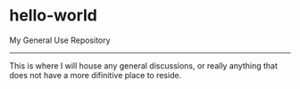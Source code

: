 # hello-world
My General Use Repository
<hr></hr>

This is where I will house any general discussions, or really anything that does not have a more difinitive place to reside.
